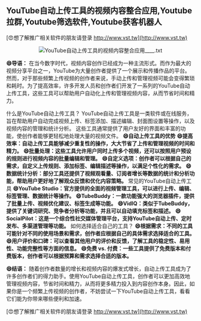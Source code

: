 ## **YouTube自动上传工具的视频内容整合应用,Youtube拉群,Youtube筛选软件,Youtube获客机器人**

[😍想了解推广相关软件的朋友请登录 http://www.vst.tw](http://www.vst.tw)

 <center><img src="https://vst.tw/MP4/tuiguang/png/3.png" alt="YouTube自动上传工具的视频内容整合应用____.txt"></center>

**😄导语：**
在当今数字时代，视频内容创作已经成为一种主流形式。而作为最大的视频分享平台之一，YouTube为大量创作者提供了一个展示和传播作品的平台。然而，对于那些频繁上传视频的创作者来说，手动上传和管理视频可能会变得繁琐和耗时。为了提高效率，许多开发人员和创作者们开发了一系列的YouTube自动上传工具，这些工具可以帮助用户自动化上传和管理视频内容，从而节省时间和精力。

什么是YouTube自动上传工具？
YouTube自动上传工具是一类软件或在线服务，旨在帮助用户自动完成视频上传、标签添加、描述编辑、封面图设置等操作，以及视频内容的管理和统计分析。
这些工具通常提供了用户友好的界面和丰富的功能，使创作者能够更轻松地处理大量的视频文件。
**😄自动上传工具的优势**
**😄提高效率：自动上传工具能够减少重复性的操作，大大节省了上传和管理视频的时间和精力。**
**😄批量处理：这些工具允许用户同时上传多个视频，还可以按照用户预设的规则进行视频内容的批量编辑和管理。**
**😄自定义选项：创作者可以根据自己的需求，自定义上传规则、添加标签、编辑描述等操作，以满足个性化的需求。**
**😄数据统计分析：部分工具还提供了视频观看量、订阅者增长等数据的统计和分析功能，帮助用户更好地了解观众反馈和优化内容策略。**
常见的YouTube自动上传工具
**😄YouTube Studio：官方提供的全面的视频管理工具，可以进行上传、编辑、标签管理、数据统计等操作。**
**😄TubeBuddy：一款功能强大的浏览器插件，提供了批量上传、视频优化建议、标签生成等功能。**
**😄VidIQ：类似于TubeBuddy，提供了关键词研究、竞争者分析等功能，并且可以自动填充标签和描述。**
**😄SocialPilot：这是一个综合性社交媒体管理平台，支持YouTube自动上传、定时发布、多渠道管理等功能。**
如何选择适合自己的工具？
**😄根据需求：不同的工具可能针对不同的使用场景和需求，创作者应根据自己的具体需求选择适合的工具。**
**😄用户评价和口碑：可以查看其他用户的评价和反馈，了解工具的稳定性、易用性、功能完整性等方面的信息。**
**😄免费 vs. 付费：一些工具提供了免费版本和付费版本，创作者可以根据预算和需求选择合适的版本。**

**😄结语：**
随着创作者数量的增长和视频内容的爆发式增长，自动上传工具成为了许多创作者们的得力助手。使用YouTube自动上传工具，创作者可以更加高效地管理视频内容，节省时间和精力，从而将更多精力投入到内容创作本身。因此，如果你是一个频繁上传视频的创作者，不妨尝试一下YouTube自动上传工具，看看它们能为你带来哪些便利和加速。

[😍想了解推广相关软件的朋友请登录 http://www.vst.tw](http://www.vst.tw)



